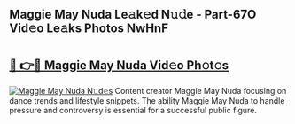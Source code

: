 ## Maggie May Nuda Le𝚊k𝚎d N𝚞𝚍e - Part-67O Vid𝚎o Le𝚊ks Photos NwHnF

# <h2><a href="http://fbfqey.evod.top/?m=Maggie+May+Nuda">🔗 👉🔴 Maggie May Nuda Vid𝚎o Ph𝚘t𝚘s</a></h2>

[![Maggie May Nuda N𝚞d𝚎s](https://i.imgur.com/8V9OHl7.gif)](http://fbfqey.evod.top/?m=Maggie+May+Nuda)
Content creator Maggie May Nuda focusing on dance trends and lifestyle snippets. The ability Maggie May Nuda to handle pressure and controversy is essential for a successful public figure. 
